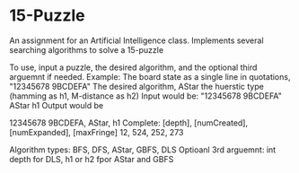 # 15-Puzzle
An assignment for an Artificial Intelligence class. Implements several searching algorithms to solve a 15-puzzle

To use, input a puzzle, the desired algorithm, and the optional third arguemnt if needed.
Example: 
  The board state as a single line in quotations, "12345678 9BCDEFA"
  The desired algorithm, AStar
  the huerstic type (hamming as h1, M-distance as h2)
  Input would be: "12345678 9BCDEFA" AStar h1
  Output would be
  
  12345678 9BCDEFA, AStar, h1
  Complete: [depth], [numCreated], [numExpanded], [maxFringe]
  12, 524, 252, 273
  
 Algorithm types: BFS, DFS, AStar, GBFS, DLS
 Optioanl 3rd arguemnt: int depth for DLS, h1 or h2 fpor AStar and GBFS
